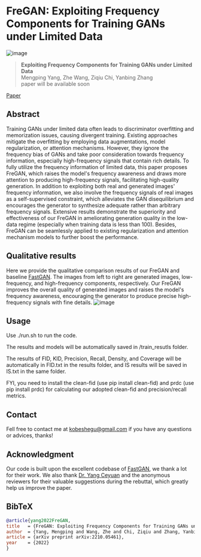 # FreGAN: Exploiting Frequency Components for Training GANs under Limited Data

![image](./assets/teaser.png)

> **Exploiting Frequency Components for Training GANs under Limited Data** <br>
> Mengping Yang, Zhe Wang, Ziqiu Chi, Yanbing Zhang <br>
> paper will be available soon


[Paper](https://arxiv.org/abs/2210.05461)

## Abstract 
Training GANs under limited data often leads to discriminator overfitting and memorization issues, causing divergent training. Existing approaches mitigate the overfitting by employing data augmentations, model regularization, or attention mechanisms. However, they ignore the frequency bias of GANs and take poor consideration towards frequency information, especially high-frequency signals that contain rich details. To fully utilize the frequency information of limited data, this paper proposes FreGAN, which raises the model's frequency awareness and draws more attention to producing high-frequency signals, facilitating high-quality generation. In addition to exploiting both real and generated images' frequency information, we also involve the frequency signals of real images as a self-supervised constraint, which alleviates the GAN disequilibrium and encourages the generator to synthesize adequate rather than arbitrary frequency signals. Extensive results demonstrate the superiority and effectiveness of our FreGAN in ameliorating generation quality in the low-data regime (especially when training data is less than 100). Besides, FreGAN can be seamlessly applied to existing regularization and attention mechanism models to further boost the performance.

## Qualitative results
Here we provide the qualitative comparison results of our FreGAN and baseline [FastGAN](https://github.com/odegeasslbc/FastGAN-pytorch).
The images from left to right are generated images, low-frequency, and high-frequency components, respectively.
Our FreGAN improves the overall quality of generated images and raises the model's frequency awareness, encouraging the generator to produce precise high-frequency signals with fine details.
![image](./assets/Visall.png)

## Usage 
Use ./run.sh to run the code.

The results and models will be automatically saved in /train_resutls folder.

The results of FID, KID, Precision, Recall, Density, and Coverage will be automatically in FID.txt in the results folder, and IS results will be saved in IS.txt in the same folder.

FYI, you need to install the clean-fid (use pip install clean-fid) and prdc (use pip install prdc) for calculating our adopted clean-fid and precision/recall metrics.

## Contact
Fell free to contact me at kobeshegu@gmail.com if you have any questions or advices, thanks!

## Acknowledgment
Our code is built upon the excellent codebase of [FastGAN](https://github.com/odegeasslbc/FastGAN-pytorch), we thank a lot for their work.
We also thank [Dr. Yang Ceyuan](https://ceyuan.me/) and the anonymous reviewers for their valuable suggestions during the rebuttal, which greatly help us improve the paper.

## BibTeX
```bibtex
@article{yang2022FreGAN,
title   = {FreGAN: Exploiting Frequency Components for Training GANs under Limited Data},
author  = {Yang, Mengping and Wang, Zhe and Chi, Ziqiu and Zhang, Yanbing},
article = {arXiv preprint arXiv:2210.05461},
year    = {2022} 
}
```

